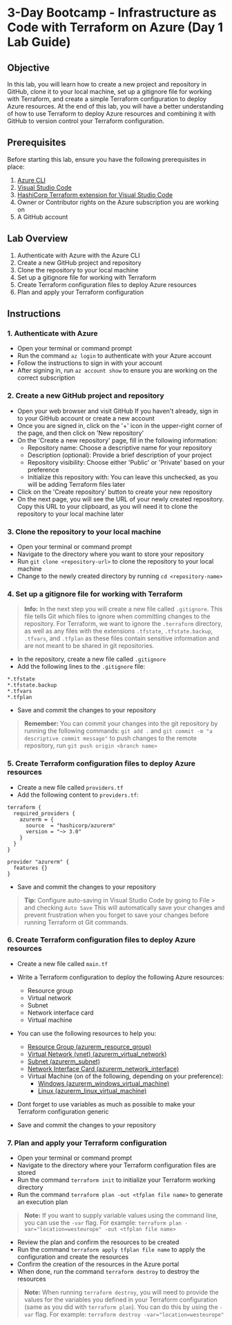 # 3-Day Bootcamp - Infrastructure as Code with Terraform on Azure (Day 1 Lab Guide)

## Objective
In this lab, you will learn how to create a new project and repository in GitHub, clone it to your local machine, set up a gitignore file for working with Terraform, and create a simple Terraform configuration to deploy Azure resources. At the end of this lab, you will have a better understanding of how to use Terraform to deploy Azure resources and combining it with GitHub to version control your Terraform configuration.

## Prerequisites
Before starting this lab, ensure you have the following prerequisites in place:
1. [Azure CLI](https://docs.microsoft.com/en-us/cli/azure/install-azure-cli)
2. [Visual Studio Code](https://code.visualstudio.com/download)
3. [HashiCorp Terraform extension for Visual Studio Code](https://marketplace.visualstudio.com/items?itemName=HashiCorp.terraform)
4. Owner or Contributor rights on the Azure subscription you are working on
5. A GitHub account

## Lab Overview
1. Authenticate with Azure with the Azure CLI
2. Create a new GitHub project and repository
3. Clone the repository to your local machine
4. Set up a gitignore file for working with Terraform
5. Create Terraform configuration files to deploy Azure resources
6. Plan and apply your Terraform configuration

## Instructions

### 1. Authenticate with Azure
- Open your terminal or command prompt
- Run the command `az login` to authenticate with your Azure account
- Follow the instructions to sign in with your account
- After signing in, run `az account show` to ensure you are working on the correct subscription

### 2. Create a new GitHub project and repository
- Open your web browser and visit GitHub
If you haven't already, sign in to your GitHub account or create a new account
- Once you are signed in, click on the '+' icon in the upper-right corner of the page, and then click on 'New repository'
- On the 'Create a new repository' page, fill in the following information:
   - Repository name: Choose a descriptive name for your repository
   - Description (optional): Provide a brief description of your project
   - Repository visibility: Choose either 'Public' or 'Private' based on your preference
   - Initialize this repository with: You can leave this unchecked, as you will be adding Terraform files later
- Click on the 'Create repository' button to create your new repository
- On the next page, you will see the URL of your newly created repository. Copy this URL to your clipboard, as you will need it to clone the repository to your local machine later

### 3. Clone the repository to your local machine
- Open your terminal or command prompt
- Navigate to the directory where you want to store your repository
- Run `git clone <repository-url>` to clone the repository to your local machine
- Change to the newly created directory by running `cd <repository-name>`

### 4. Set up a gitignore file for working with Terraform

> **Info:** In the next step you will create a new file called `.gitignore`. This file tells Git which files to ignore when committing changes to the repository. For Terraform, we want to ignore the `.terraform` directory, as well as any files with the extensions `.tfstate`, `.tfstate.backup`, `.tfvars`, and `.tfplan` as these files contain sensitive information and are not meant to be shared in git repositories.

- In the repository, create a new file called `.gitignore` 
- Add the following lines to the `.gitignore` file:
```.terraform/
*.tfstate
*.tfstate.backup
*.tfvars
*.tfplan
```

- Save and commit the changes to your repository

> **Remember:** You can commit your changes into the git repository by running the following commands: `git add .` and `git commit -m "a descriptive commit message"` to push changes to the remote repository, run `git push origin <branch name>`

### 5. Create Terraform configuration files to deploy Azure resources
- Create a new file called `providers.tf`
- Add the following content to `providers.tf`:

```hcl
terraform {
  required_providers {
    azurerm = {
      source  = "hashicorp/azurerm"
      version = "~> 3.0"
    }
  }
}

provider "azurerm" {
  features {}
}
```

- Save and commit the changes to your repository

> **Tip:** Configure auto-saving in Visual Studio Code by going to File > and checking `Auto Save` This will automatically save your changes and prevent frustration when you forget to save your changes before running Terraform ot Git commands.

### 6. Create Terraform configuration files to deploy Azure resources
- Create a new file called `main.tf`
- Write a Terraform configuration to deploy the following Azure resources:
  - Resource group
  - Virtual network
  - Subnet
  - Network interface card
  - Virtual machine
- You can use the following resources to help you:

   - [Resource Group (azurerm_resource_group)](https://registry.terraform.io/providers/hashicorp/azurerm/latest/docs/resources/resource_group)
   - [Virtual Network (vnet) (azurerm_virtual_network)](https://registry.terraform.io/providers/hashicorp/azurerm/latest/docs/resources/virtual_network)
   - [Subnet (azurerm_subnet)](https://registry.terraform.io/providers/hashicorp/azurerm/latest/docs/resources/subnet)
   - [Network Interface Card (azurerm_network_interface)](https://registry.terraform.io/providers/hashicorp/azurerm/latest/docs/resources/network_interface)
  - Virtual Machine (on of the following, depending on your preference):
    - [Windows (azurerm_windows_virtual_machine)](https://registry.terraform.io/providers/hashicorp/azurerm/latest/docs/resources/windows_virtual_machine)
    - [Linux (azurerm_linux_virtual_machine)](https://registry.terraform.io/providers/hashicorp/azurerm/latest/docs/resources/linux_virtual_machine)

- Dont forget to use variables as much as possible to make your Terraform configuration generic

- Save and commit the changes to your repository

### 7. Plan and apply your Terraform configuration
- Open your terminal or command prompt
- Navigate to the directory where your Terraform configuration files are stored
- Run the command `terraform init` to initialize your Terraform working directory
- Run the command `terraform plan -out <tfplan file name>` to generate an 
execution plan
> **Note:** If you want to supply variable values using the command line, you can use the `-var` flag. For example: `terraform plan -var="location=westeurope" -out <tfplan file name>`
- Review the plan and confirm the resources to be created
- Run the command `terraform apply tfplan file name` to apply the configuration and create the resources
- Confirm the creation of the resources in the Azure portal
- When done, run the command `terraform destroy` to destroy the resources
> **Note:** When running `terraform destroy`, you will need to provide the values for the variables you defined in your Terraform configuration (same as you did with `terraform plan`). You can do this by using the `-var` flag. For example: `terraform destroy -var="location=westeurope"`


